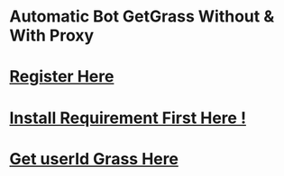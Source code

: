 # Automatic Bot GetGrass Without & With Proxy
# [Register Here](https://app.getgrass.io/register/?referralCode=fIp-ogmECoJZhIN)
# [Install Requirement First Here !](https://github.com/ylasgamers/getgrass/blob/main/Requirements.md)
# [Get userId Grass Here](https://github.com/ylasgamers/getgrass/blob/main/geruserid.md)
